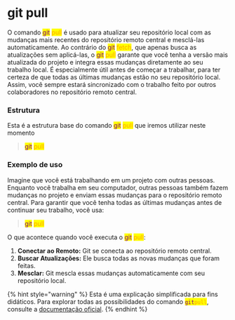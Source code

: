 # git pull

O comando <mark style="color:purple;">git</mark> <mark style="color:orange;">pull</mark> é usado para atualizar seu repositório local com as mudanças mais recentes do repositório remoto central e mesclá-las automaticamente. Ao contrário do <mark style="color:purple;">git</mark> <mark style="color:orange;">fetch</mark>, que apenas busca as atualizações sem aplicá-las, o <mark style="color:purple;">git</mark> <mark style="color:orange;">pull</mark> garante que você tenha a versão mais atualizada do projeto e integra essas mudanças diretamente ao seu trabalho local. É especialmente útil antes de começar a trabalhar, para ter certeza de que todas as últimas mudanças estão no seu repositório local. Assim, você sempre estará sincronizado com o trabalho feito por outros colaboradores no repositório remoto central.

### Estrutura

Esta é a estrutura base do comando <mark style="color:purple;">git</mark> <mark style="color:orange;">pull</mark> que iremos utilizar neste momento

> <mark style="color:purple;">git</mark> <mark style="color:orange;">pull</mark>

### Exemplo de uso

Imagine que você está trabalhando em um projeto com outras pessoas. Enquanto você trabalha em seu computador, outras pessoas também fazem mudanças no projeto e enviam essas mudanças para o repositório remoto central. Para garantir que você tenha todas as últimas mudanças antes de continuar seu trabalho, você usa:

> <mark style="color:purple;">git</mark> <mark style="color:orange;">pull</mark>

O que acontece quando você executa o <mark style="color:purple;">git</mark> <mark style="color:orange;">pull</mark>:

1. **Conectar ao Remoto:** Git se conecta ao repositório remoto central.
2. **Buscar Atualizações:** Ele busca todas as novas mudanças que foram feitas.
3. **Mesclar:** Git mescla essas mudanças automaticamente com seu repositório local.

{% hint style="warning" %}
Esta é uma explicação simplificada para fins didáticos. Para explorar todas as possibilidades do comando <mark style="color:purple;">`git`</mark><mark style="color:orange;">`pull`</mark>, consulte a [documentação oficial](https://git-scm.com/docs/git-pull/pt\_BR).
{% endhint %}
